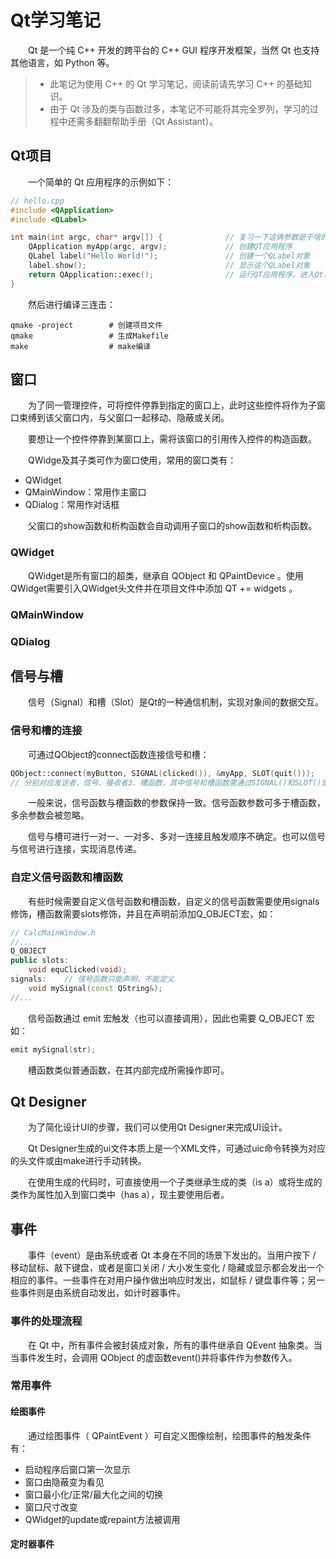 # Qt学习笔记

&emsp;&emsp;Qt 是一个纯 C++ 开发的跨平台的 C++  GUI 程序开发框架，当然 Qt 也支持其他语言，如 Python 等。

> - 此笔记为使用 C++ 的 Qt 学习笔记，阅读前请先学习 C++ 的基础知识。
> - 由于 Qt 涉及的类与函数过多，本笔记不可能将其完全罗列，学习的过程中还需多翻翻帮助手册（Qt Assistant）。

## Qt项目

&emsp;&emsp;一个简单的 Qt 应用程序的示例如下：

```c++
// hello.cpp
#include <QApplication>
#include <QLabel>

int main(int argc, char* argv[]) {              // 复习一下这俩参数是干啥的
	QApplication myApp(argc, argv);             // 创建QT应用程序
	QLabel label("Hello World!");               // 创建一个QLabel对象
	label.show();                               // 显示这个QLabel对象
	return QApplication::exec();                // 运行QT应用程序，进入Qt事件循环
}
```

&emsp;&emsp;然后进行编译三连击：

```shell
qmake -project        # 创建项目文件
qmake                 # 生成Makefile
make                  # make编译
```

## 窗口

&emsp;&emsp;为了同一管理控件，可将控件停靠到指定的窗口上，此时这些控件将作为子窗口束缚到该父窗口内，与父窗口一起移动、隐蔽或关闭。

&emsp;&emsp;要想让一个控件停靠到某窗口上，需将该窗口的引用传入控件的构造函数。

&emsp;&emsp;QWidge及其子类可作为窗口使用，常用的窗口类有：

- QWidget
- QMainWindow：常用作主窗口
- QDialog：常用作对话框

&emsp;&emsp;父窗口的show函数和析构函数会自动调用子窗口的show函数和析构函数。

### QWidget

&emsp;&emsp;QWidget是所有窗口的超类，继承自 QObject 和 QPaintDevice 。使用QWidget需要引入QWidget头文件并在项目文件中添加 QT += widgets 。

### QMainWindow

### QDialog

## 信号与槽

&emsp;&emsp;信号（Signal）和槽（Slot）是Qt的一种通信机制，实现对象间的数据交互。

### 信号和槽的连接

&emsp;&emsp;可通过QObject的connect函数连接信号和槽：

```c++
QObject::connect(myButton, SIGNAL(clicked()), &myApp, SLOT(quit())); 
// 分别对应发送者、信号、接收者3、槽函数，其中信号和槽函数需通过SIGNAL()和SLOT()宏函数转换后才能使用
```

&emsp;&emsp;一般来说，信号函数与槽函数的参数保持一致。信号函数参数可多于槽函数，多余参数会被忽略。

&emsp;&emsp;信号与槽可进行一对一、一对多、多对一连接且触发顺序不确定。也可以信号与信号进行连接，实现消息传递。

### 自定义信号函数和槽函数

&emsp;&emsp;有些时候需要自定义信号函数和槽函数，自定义的信号函数需要使用signals修饰，槽函数需要slots修饰，并且在声明前添加Q_OBJECT宏，如：

```c++
// CalcMainWindow.h
//...
Q_OBJECT 
public slots:
	void equClicked(void);
signals:    // 信号函数只能声明，不能定义
	void mySignal(const QString&);
//...
```

&emsp;&emsp;信号函数通过 emit 宏触发（也可以直接调用），因此也需要 Q_OBJECT 宏如：

```c++
emit mySignal(str);
```

&emsp;&emsp;槽函数类似普通函数，在其内部完成所需操作即可。

## Qt Designer

&emsp;&emsp;为了简化设计UI的步骤，我们可以使用Qt Designer来完成UI设计。

&emsp;&emsp;Qt Designer生成的ui文件本质上是一个XML文件，可通过uic命令转换为对应的头文件或由make进行手动转换。

&emsp;&emsp;在使用生成的代码时，可直接使用一个子类继承生成的类（is a）或将生成的类作为属性加入到窗口类中（has a），现主要使用后者。

## 事件

&emsp;&emsp;事件（event）是由系统或者 Qt 本身在不同的场景下发出的。当用户按下 / 移动鼠标、敲下键盘，或者是窗口关闭 / 大小发生变化 / 隐藏或显示都会发出一个相应的事件。一些事件在对用户操作做出响应时发出，如鼠标 / 键盘事件等；另一些事件则是由系统自动发出，如计时器事件。

### 事件的处理流程

&emsp;&emsp;在 Qt 中，所有事件会被封装成对象，所有的事件继承自 QEvent 抽象类。当当事件发生时，会调用 QObject 的虚函数event()并将事件作为参数传入。

### 常用事件

#### 绘图事件

&emsp;&emsp;通过绘图事件（ QPaintEvent ）可自定义图像绘制，绘图事件的触发条件有：

- 启动程序后窗口第一次显示
- 窗口由隐蔽变为看见
- 窗口最小化/正常/最大化之间的切换
- 窗口尺寸改变
- QWidget的update或repaint方法被调用

#### 定时器事件
